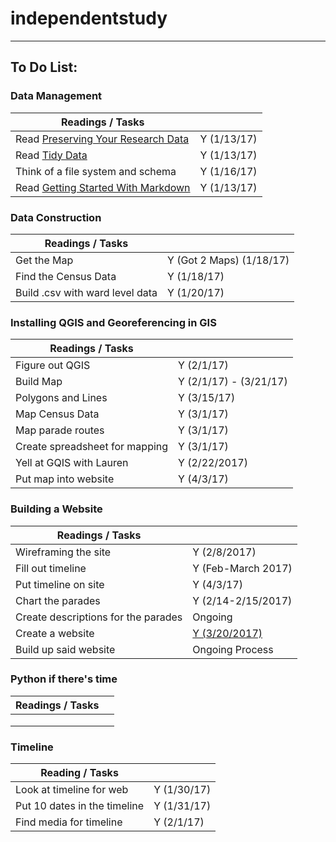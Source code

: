# independentstudy
***

## To Do List:

### Data Management

| Readings / Tasks | | 
| -------- | ----------- |
| Read [Preserving Your Research Data][1] | Y (1/13/17)|
| Read [Tidy Data][2] | Y (1/13/17)| 
| Think of a file system and schema | Y (1/16/17)|
| Read [Getting Started With Markdown][3] | Y (1/13/17)|

 
### Data Construction

| Readings / Tasks | | 
| ---------------- | --- |
| Get the Map | Y (Got 2 Maps) (1/18/17)| 
| Find the Census Data | Y (1/18/17)|
| Build .csv with ward level data | Y (1/20/17)|


### Installing QGIS and Georeferencing in GIS

| Readings / Tasks | | 
| ---------------- | --- |
| Figure out QGIS | Y (2/1/17) | 
| Build Map | Y (2/1/17) - (3/21/17) |
| Polygons and Lines | Y (3/15/17) |
| Map Census Data | Y (3/1/17) |
| Map parade routes | Y (3/1/17) | 
| Create spreadsheet for mapping | Y (3/1/17) |
| Yell at GQIS with Lauren | Y (2/22/2017) |
| Put map into website | Y (4/3/17) |


### Building a Website

| Readings / Tasks | | 
| ---------------- | --- |
| Wireframing the site | Y (2/8/2017) | 
| Fill out timeline | Y (Feb-March 2017) |
| Put timeline on site | Y (4/3/17) |
| Chart the parades | Y (2/14-2/15/2017) |
| Create descriptions for the parades | Ongoing | 
| Create a website | [Y (3/20/2017)][4] |
| Build up said website | Ongoing Process |


### Python if there's time

| Readings / Tasks | | 
| ---------------- | --- |
| | | 
| | |
| | |

### Timeline
| Reading / Tasks | |
| --------------- | --- |
| Look at timeline for web | Y (1/30/17) |
| Put 10 dates in the timeline | Y (1/31/17) |
| Find media for timeline | Y (2/1/17)|


[1]: http://programminghistorian.org/lessons/preserving-your-research-data
[2]: http://vita.had.co.nz/papers/tidy-data.pdf
[3]: http://programminghistorian.org/lessons/getting-started-with-markdown
[4]: https://paradinginthestreet.com/
